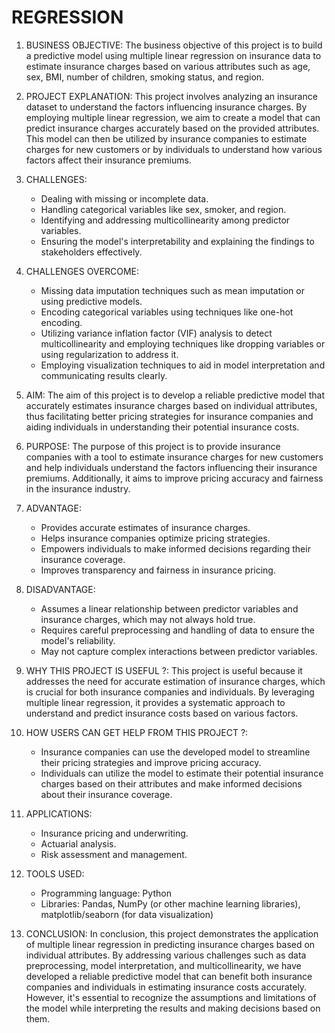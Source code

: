 # REGRESSION

1. BUSINESS OBJECTIVE:
   The business objective of this project is to build a predictive model using multiple linear regression on insurance data to estimate insurance charges based on various attributes such as age, sex, BMI, number of children, smoking status, and region.

2. PROJECT EXPLANATION:
   This project involves analyzing an insurance dataset to understand the factors influencing insurance charges. By employing multiple linear regression, we aim to create a model that can predict insurance charges accurately based on the provided attributes. This model can then be utilized by insurance companies to estimate charges for new customers or by individuals to understand how various factors affect their insurance premiums.

3. CHALLENGES:
   - Dealing with missing or incomplete data.
   - Handling categorical variables like sex, smoker, and region.
   - Identifying and addressing multicollinearity among predictor variables.
   - Ensuring the model's interpretability and explaining the findings to stakeholders effectively.

4. CHALLENGES OVERCOME:
   - Missing data imputation techniques such as mean imputation or using predictive models.
   - Encoding categorical variables using techniques like one-hot encoding.
   - Utilizing variance inflation factor (VIF) analysis to detect multicollinearity and employing techniques like dropping variables or using regularization to address it.
   - Employing visualization techniques to aid in model interpretation and communicating results clearly.

5. AIM:
   The aim of this project is to develop a reliable predictive model that accurately estimates insurance charges based on individual attributes, thus facilitating better pricing strategies for insurance companies and aiding individuals in understanding their potential insurance costs.

6. PURPOSE:
   The purpose of this project is to provide insurance companies with a tool to estimate insurance charges for new customers and help individuals understand the factors influencing their insurance premiums. Additionally, it aims to improve pricing accuracy and fairness in the insurance industry.

7. ADVANTAGE:
   - Provides accurate estimates of insurance charges.
   - Helps insurance companies optimize pricing strategies.
   - Empowers individuals to make informed decisions regarding their insurance coverage.
   - Improves transparency and fairness in insurance pricing.

8. DISADVANTAGE:
   - Assumes a linear relationship between predictor variables and insurance charges, which may not always hold true.
   - Requires careful preprocessing and handling of data to ensure the model's reliability.
   - May not capture complex interactions between predictor variables.

9. WHY THIS PROJECT IS USEFUL ?:
   This project is useful because it addresses the need for accurate estimation of insurance charges, which is crucial for both insurance companies and individuals. By leveraging multiple linear regression, it provides a systematic approach to understand and predict insurance costs based on various factors.

10. HOW USERS CAN GET HELP FROM THIS PROJECT ?:
    - Insurance companies can use the developed model to streamline their pricing strategies and improve pricing accuracy.
    - Individuals can utilize the model to estimate their potential insurance charges based on their attributes and make informed decisions about their insurance coverage.

11. APPLICATIONS:
    - Insurance pricing and underwriting.
    - Actuarial analysis.
    - Risk assessment and management.

12. TOOLS USED:
    - Programming language: Python
    - Libraries: Pandas, NumPy (or other machine learning libraries), matplotlib/seaborn (for data visualization)

13. CONCLUSION:
    In conclusion, this project demonstrates the application of multiple linear regression in predicting insurance charges based on individual attributes. By addressing various challenges such as data preprocessing, model interpretation, and multicollinearity, we have developed a reliable predictive model that can benefit both insurance companies and individuals in estimating insurance costs accurately. However, it's essential to recognize the assumptions and limitations of the model while interpreting the results and making decisions based on them.
